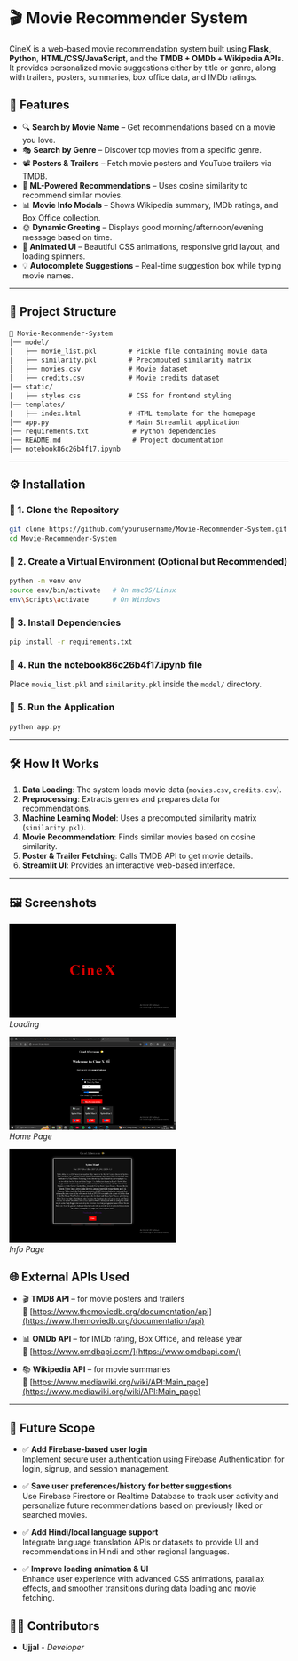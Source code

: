 # 🎬 Movie Recommender System

CineX is a web-based movie recommendation system built using **Flask**, **Python**, **HTML/CSS/JavaScript**, and the **TMDB + OMDb + Wikipedia APIs**. It provides personalized movie suggestions either by title or genre, along with trailers, posters, summaries, box office data, and IMDb ratings.

## 🚀 Features

- 🔍 **Search by Movie Name** – Get recommendations based on a movie you love.
- 🎭 **Search by Genre** – Discover top movies from a specific genre.
- 📽️ **Posters & Trailers** – Fetch movie posters and YouTube trailers via TMDB.
- 🧠 **ML-Powered Recommendations** – Uses cosine similarity to recommend similar movies.
- 📊 **Movie Info Modals** – Shows Wikipedia summary, IMDb ratings, and Box Office collection.
- 🌞 **Dynamic Greeting** – Displays good morning/afternoon/evening message based on time.
- 🎨 **Animated UI** – Beautiful CSS animations, responsive grid layout, and loading spinners.
- 💡 **Autocomplete Suggestions** – Real-time suggestion box while typing movie names.

---

## 📂 Project Structure

```
📁 Movie-Recommender-System
│── model/
│   ├── movie_list.pkl        # Pickle file containing movie data
│   ├── similarity.pkl        # Precomputed similarity matrix
│   ├── movies.csv            # Movie dataset
│   ├── credits.csv           # Movie credits dataset
|── static/
|   ├── styles.css            # CSS for frontend styling
|── templates/
|   ├── index.html            # HTML template for the homepage
│── app.py                    # Main Streamlit application
│── requirements.txt           # Python dependencies
│── README.md                  # Project documentation
|── notebook86c26b4f17.ipynb
```

---

## ⚙️ Installation

### 🔹 1. Clone the Repository

```bash
git clone https://github.com/yourusername/Movie-Recommender-System.git
cd Movie-Recommender-System
```

### 🔹 2. Create a Virtual Environment (Optional but Recommended)

```bash
python -m venv env
source env/bin/activate   # On macOS/Linux
env\Scripts\activate      # On Windows
```

### 🔹 3. Install Dependencies

```bash
pip install -r requirements.txt
```

### 🔹 4. Run the notebook86c26b4f17.ipynb file

Place `movie_list.pkl` and `similarity.pkl` inside the `model/` directory.

### 🔹 5. Run the Application

```bash
python app.py
```

---

## 🛠️ How It Works

1. **Data Loading**: The system loads movie data (`movies.csv`, `credits.csv`).
2. **Preprocessing**: Extracts genres and prepares data for recommendations.
3. **Machine Learning Model**: Uses a precomputed similarity matrix (`similarity.pkl`).
4. **Movie Recommendation**: Finds similar movies based on cosine similarity.
5. **Poster & Trailer Fetching**: Calls TMDB API to get movie details.
6. **Streamlit UI**: Provides an interactive web-based interface.

---

## 🖼️ Screenshots

<p>
  <img src="intro.png" alt="Intro Animation" width="300"/>
  <br><em>Loading</em>
</p>

<p>
  <img src="home.png" alt="Home Page" width="300"/>
  <br><em>Home Page</em>
</p>

<p>
  <img src="info.png" alt="Cart Page" width="300"/>
  <br><em>Info Page</em>
</p>


## 🌐 External APIs Used

- 🎬 **TMDB API** – for movie posters and trailers  
  🔗 [https://www.themoviedb.org/documentation/api](https://www.themoviedb.org/documentation/api)

- 📊 **OMDb API** – for IMDb rating, Box Office, and release year  
  🔗 [https://www.omdbapi.com/](https://www.omdbapi.com/)

- 📚 **Wikipedia API** – for movie summaries  
  🔗 [https://www.mediawiki.org/wiki/API:Main_page](https://www.mediawiki.org/wiki/API:Main_page)

---
## 🔮 Future Scope

- ✅ **Add Firebase-based user login**  
  Implement secure user authentication using Firebase Authentication for login, signup, and session management.

- ✅ **Save user preferences/history for better suggestions**  
  Use Firebase Firestore or Realtime Database to track user activity and personalize future recommendations based on previously liked or searched movies.

- ✅ **Add Hindi/local language support**  
  Integrate language translation APIs or datasets to provide UI and recommendations in Hindi and other regional languages.

- ✅ **Improve loading animation & UI**  
  Enhance user experience with advanced CSS animations, parallax effects, and smoother transitions during data loading and movie fetching.


## 👨‍💻 Contributors

- **Ujjal** - *Developer*
